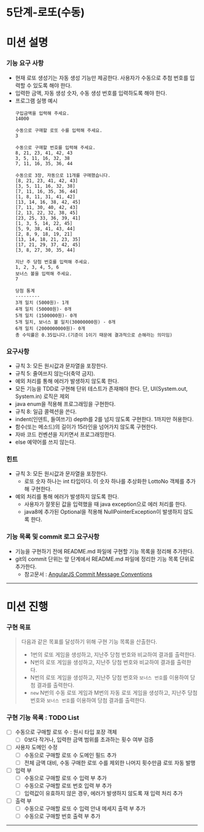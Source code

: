 5단계-로또(수동)
===
# 미션 설명
### 기능 요구 사항
- 현재 로또 생성기는 자동 생성 기능만 제공한다. 사용자가 수동으로 추첨 번호를 입력할 수 있도록 해야 한다.
- 입력한 금액, 자동 생성 숫자, 수동 생성 번호를 입력하도록 해야 한다.
- 프로그램 실행 예시 
    ```
    구입금액을 입력해 주세요.
    14000
    
    수동으로 구매할 로또 수를 입력해 주세요.
    3
    
    수동으로 구매할 번호를 입력해 주세요.
    8, 21, 23, 41, 42, 43
    3, 5, 11, 16, 32, 38
    7, 11, 16, 35, 36, 44
    
    수동으로 3장, 자동으로 11개를 구매했습니다.
    [8, 21, 23, 41, 42, 43]
    [3, 5, 11, 16, 32, 38]
    [7, 11, 16, 35, 36, 44]
    [1, 8, 11, 31, 41, 42]
    [13, 14, 16, 38, 42, 45]
    [7, 11, 30, 40, 42, 43]
    [2, 13, 22, 32, 38, 45]
    [23, 25, 33, 36, 39, 41]
    [1, 3, 5, 14, 22, 45]
    [5, 9, 38, 41, 43, 44]
    [2, 8, 9, 18, 19, 21]
    [13, 14, 18, 21, 23, 35]
    [17, 21, 29, 37, 42, 45]
    [3, 8, 27, 30, 35, 44]
    
    지난 주 당첨 번호를 입력해 주세요.
    1, 2, 3, 4, 5, 6
    보너스 볼을 입력해 주세요.
    7
    
    당첨 통계
    ---------
    3개 일치 (5000원)- 1개
    4개 일치 (50000원)- 0개
    5개 일치 (1500000원)- 0개
    5개 일치, 보너스 볼 일치(30000000원) - 0개
    6개 일치 (2000000000원)- 0개
    총 수익률은 0.35입니다.(기준이 1이기 때문에 결과적으로 손해라는 의미임)
    ```

### 요구사항
- 규칙 3: 모든 원시값과 문자열을 포장한다.
- 규칙 5: 줄여쓰지 않는다(축약 금지).
- 예외 처리를 통해 에러가 발생하지 않도록 한다.
- 모든 기능을 TDD로 구현해 단위 테스트가 존재해야 한다. 단, UI(System.out, System.in) 로직은 제외
- java enum을 적용해 프로그래밍을 구현한다.
- 규칙 8: 일급 콜렉션을 쓴다.
- indent(인덴트, 들여쓰기) depth를 2를 넘지 않도록 구현한다. 1까지만 허용한다.
- 함수(또는 메소드)의 길이가 15라인을 넘어가지 않도록 구현한다.
- 자바 코드 컨벤션을 지키면서 프로그래밍한다.
- else 예약어를 쓰지 않는다.

### 힌트
- 규칙 3: 모든 원시값과 문자열을 포장한다.
  - 로또 숫자 하나는 int 타입이다. 이 숫자 하나를 추상화한 LottoNo 객체를 추가해 구현한다.
- 예외 처리를 통해 에러가 발생하지 않도록 한다.
  - 사용자가 잘못된 값을 입력했을 때 java exception으로 에러 처리를 한다.
  - java8에 추가된 Optional을 적용해 NullPointerException이 발생하지 않도록 한다.

### 기능 목록 및 commit 로그 요구사항
- 기능을 구현하기 전에 README.md 파일에 구현할 기능 목록을 정리해 추가한다.
- git의 commit 단위는 앞 단계에서 README.md 파일에 정리한 기능 목록 단위로 추가한다.
  - 참고문서 : [AngularJS Commit Message Conventions](https://gist.github.com/stephenparish/9941e89d80e2bc58a153)

---

# 미션 진행
### 구현 목표
> 다음과 같은 목표를 달성하기 위해 구현 기능 목록을 산출한다.
> - 1번의 로또 게임을 생성하고, 지난주 당첨 번호와 비교하여 결과를 출력한다.
> - N번의 로또 게임을 생성하고, 지난주 당첨 번호와 비교하여 결과를 출력한다.
> - N번의 로또 게임을 생성하고, 지난주 당첨 번호와 `보너스 번호`를 이용하여 당첨 결과를 출력한다.
> - `new` N번의 수동 로또 게임과 M번의 자동 로또 게임을 생성하고, 지난주 당첨 번호와 `보너스 번호`를 이용하여 당첨 결과를 출력한다.

### 구현 기능 목록 : TODO List
- [ ] 수동으로 구매할 로또 수 : 원시 타입 포장 객체
  - [ ] 0보다 작거나, 입력한 금액 범위를 초과하는 횟수 여부 검증

- [ ] 사용자 도메인 수정
  - [ ] 수동으로 구매할 로또 수 도메인 필드 추가
  - [ ] 전체 금액 대비, 수동 구매한 로또 수를 제외한 나머지 횟수만큼 로또 자동 발행

- [ ] 입력 부
  - [ ] 수동으로 구매할 로또 수 입력 부 추가
  - [ ] 수동으로 구매할 로또 번호 입력 부 추가
  - [ ] 입력값이 유효하지 않은 경우, 에러가 발생하지 않도록 재 입력 처리 추가
  
- [ ] 출력 부
  - [ ] 수동으로 구매할 로또 수 입력 안내 메세지 출력 부 추가
  - [ ] 수동으로 구매할 번호 출력 부 추가
---

